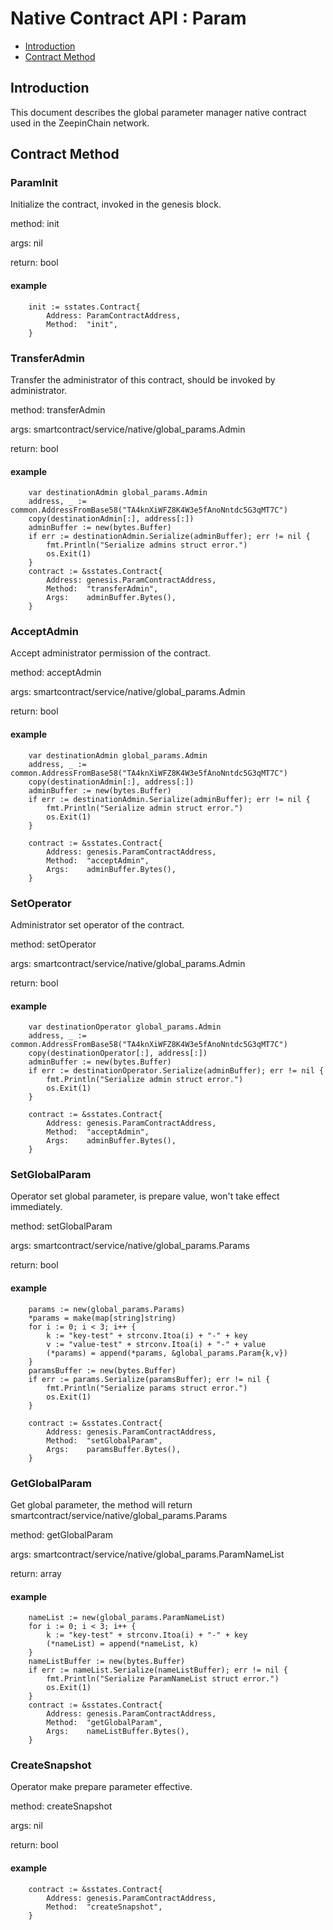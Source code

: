 # Native Contract API : Param
* [Introduction](#introduction)
* [Contract Method](#contract-method)

## Introduction
This document describes the global parameter manager native contract used in the ZeepinChain network.

## Contract Method

### ParamInit
Initialize the contract, invoked in the genesis block.

method: init

args: nil

return: bool

#### example
```
    init := sstates.Contract{
		Address: ParamContractAddress,
		Method:  "init",
	}
```
### TransferAdmin
Transfer the administrator of this contract, should be invoked by administrator.

method: transferAdmin

args: smartcontract/service/native/global_params.Admin

return: bool

#### example
```
    var destinationAdmin global_params.Admin
	address, _ := common.AddressFromBase58("TA4knXiWFZ8K4W3e5fAnoNntdc5G3qMT7C")
	copy(destinationAdmin[:], address[:])
	adminBuffer := new(bytes.Buffer)
	if err := destinationAdmin.Serialize(adminBuffer); err != nil {
		fmt.Println("Serialize admins struct error.")
		os.Exit(1)
	}
	contract := &sstates.Contract{
		Address: genesis.ParamContractAddress,
		Method:  "transferAdmin",
		Args:    adminBuffer.Bytes(),
	}
```

### AcceptAdmin
Accept administrator permission of the contract.

method: acceptAdmin

args: smartcontract/service/native/global_params.Admin

return: bool

#### example
```
    var destinationAdmin global_params.Admin
	address, _ := common.AddressFromBase58("TA4knXiWFZ8K4W3e5fAnoNntdc5G3qMT7C")
	copy(destinationAdmin[:], address[:])
	adminBuffer := new(bytes.Buffer)
	if err := destinationAdmin.Serialize(adminBuffer); err != nil {
		fmt.Println("Serialize admin struct error.")
		os.Exit(1)
	}

	contract := &sstates.Contract{
		Address: genesis.ParamContractAddress,
		Method:  "acceptAdmin",
		Args:    adminBuffer.Bytes(),
	}
```
### SetOperator
Administrator set operator of the contract.

method: setOperator

args: smartcontract/service/native/global_params.Admin

return: bool
#### example
```
    var destinationOperator global_params.Admin
	address, _ := common.AddressFromBase58("TA4knXiWFZ8K4W3e5fAnoNntdc5G3qMT7C")
	copy(destinationOperator[:], address[:])
	adminBuffer := new(bytes.Buffer)
	if err := destinationOperator.Serialize(adminBuffer); err != nil {
		fmt.Println("Serialize admin struct error.")
		os.Exit(1)
	}

	contract := &sstates.Contract{
		Address: genesis.ParamContractAddress,
		Method:  "acceptAdmin",
		Args:    adminBuffer.Bytes(),
	}
```

### SetGlobalParam
Operator set global parameter, is prepare value, won't take effect immediately.

method: setGlobalParam

args: smartcontract/service/native/global_params.Params

return: bool

#### example
```
    params := new(global_params.Params)
	*params = make(map[string]string)
	for i := 0; i < 3; i++ {
		k := "key-test" + strconv.Itoa(i) + "-" + key
		v := "value-test" + strconv.Itoa(i) + "-" + value
		(*params) = append(*params, &global_params.Param{k,v})
	}
	paramsBuffer := new(bytes.Buffer)
	if err := params.Serialize(paramsBuffer); err != nil {
		fmt.Println("Serialize params struct error.")
		os.Exit(1)
	}

	contract := &sstates.Contract{
		Address: genesis.ParamContractAddress,
		Method:  "setGlobalParam",
		Args:    paramsBuffer.Bytes(),
	}
```

### GetGlobalParam
Get global parameter, the method will return smartcontract/service/native/global_params.Params

method: getGlobalParam

args: smartcontract/service/native/global_params.ParamNameList

return: array

#### example
```
    nameList := new(global_params.ParamNameList)
	for i := 0; i < 3; i++ {
		k := "key-test" + strconv.Itoa(i) + "-" + key
		(*nameList) = append(*nameList, k)
	}
	nameListBuffer := new(bytes.Buffer)
	if err := nameList.Serialize(nameListBuffer); err != nil {
		fmt.Println("Serialize ParamNameList struct error.")
		os.Exit(1)
	}
	contract := &sstates.Contract{
		Address: genesis.ParamContractAddress,
		Method:  "getGlobalParam",
		Args:    nameListBuffer.Bytes(),
	}
```

### CreateSnapshot
Operator make prepare parameter effective.

method: createSnapshot

args: nil

return: bool

#### example
```
    contract := &sstates.Contract{
		Address: genesis.ParamContractAddress,
		Method:  "createSnapshot",
	}
```
